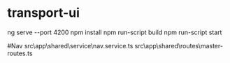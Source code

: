 # transport-ui
ng serve --port 4200
npm install
npm run-script build
npm run-script start

#Nav
src\app\shared\service\nav.service.ts
src\app\shared\routes\master-routes.ts
